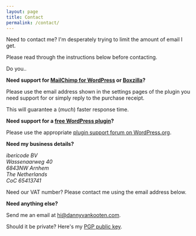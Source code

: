 ```yaml
---
layout: page
title: Contact
permalink: /contact/
---
```


Need to contact me? I'm desperately trying to limit the amount of email I get.

Please read through the instructions below before contacting.

Do you..

__Need support for [MailChimp for WordPress](https://mc4wp.com/) or [Boxzilla](https://boxzillaplugin.com/)?__

Please use the email address shown in the settings pages of the plugin you need support for or simply reply to the purchase receipt.

This will guarantee a (_much_) faster response time.

__Need support for a [free WordPress plugin](/wordpress-plugins/)?__

Please use the appropriate [plugin support forum on WordPress.org](https://wordpress.org/support/).

__Need my business details?__

<address>
ibericode BV <br>
Wassenaarweg 40 <br>
6843NW Arnhem <br>
The Netherlands <br>
CoC 65413741
</address>

Need our VAT number? Please contact me using the email address below.

__Need anything else?__

Send me an email at [&#104;&#105;&#64;&#100;&#97;&#110;&#110;&#121;&#118;&#97;&#110;&#107;&#111;&#111;&#116;&#101;&#110;&#46;&#99;&#111;&#109;](mailto:&#104;&#105;&#64;&#100;&#97;&#110;&#110;&#121;&#118;&#97;&#110;&#107;&#111;&#111;&#116;&#101;&#110;&#46;&#99;&#111;&#109;).

Should it be private? Here's my [PGP public key](/media/public-key.txt).
